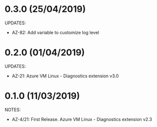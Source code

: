 # 0.3.0 (25/04/2019)

UPDATES:

  * AZ-82: Add variable to customize log level 

# 0.2.0 (01/04/2019)

UPDATES:

  * AZ-21: Azure VM Linux - Diagnostics extension v3.0

# 0.1.0 (11/03/2019)

NOTES:

  * AZ-4/21: First Release. Azure VM Linux - Diagnostics extension v2.3
